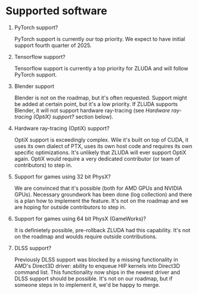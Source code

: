 # Supported software

1. PyTorch support?

    PyTorch support is currently our top priority. We expect to have initial support fourth quarter of 2025.

1. Tensorflow support?

   Tensorflow support is currently a top priority for ZLUDA and will follow PyTorch support.

1. Blender support

    Blender is not on the roadmap, but it's often requested. Support might be added at certain point, but it's a low priority. If ZLUDA supports Blender, it will not support hardware ray-tracing (see _Hardware ray-tracing (OptiX) support?_ section below).

1. Hardware ray-tracing (OptiX) support?

    OptiX support is exceedingly complex. Wile it's built on top of CUDA, it uses its own dialect of PTX, uses its own host code and requires its own specific optimizations. It's unlikely that ZLUDA will ever support OptiX again. OptiX would require a very dedicated contributor (or team of contributors) to step in.

1. Support for games using 32 bit PhysX?

   We are convinced that it's possible (both for AMD GPUs and NVIDIA GPUs). Necessary groundwork has been done (log collection) and there is a plan how to implement the feature. It's not on the roadmap and we are hoping for outside contributors to step in.

1. Support for games using 64 bit PhysX (GameWorks)?

    It is definietely possible, pre-rollback ZLUDA had this capability. It's not on the roadmap and woulds require outside contributions.

1. DLSS support?

    Previously DLSS support was blocked by a missing functionality in AMD's Direct3D driver: ability to enqueue HIP kernels into Direct3D command list. This functionality now ships in the newest driver and DLSS support should be possible. It's not on our roadmap, but if someone steps in to implement it, we'd be happy to merge.